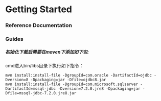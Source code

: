 # Getting Started

### Reference Documentation

### Guides
##### 初始化下载后需要在maven下添加如下包:
cmd进入bin/libs目录下执行如下指令：
```
mvn install:install-file -DgroupId=com.oracle -DartifactId=ojdbc -Dversion=8 -Dpackaging=jar -Dfile=ojdbc8.jar  
mvn install:install-file -DgroupId=com.microsoft.sqlserver -DartifactId=mssql-jdbc -Dversion=7.2.0.jre8 -Dpackaging=jar -Dfile=mssql-jdbc-7.2.0.jre8.jar  

```
